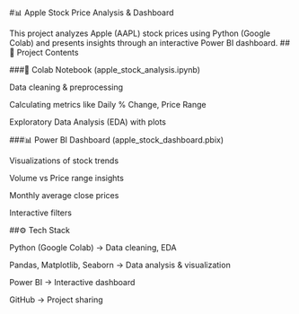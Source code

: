 #📊 Apple Stock Price Analysis & Dashboard

This project analyzes Apple (AAPL) stock prices using Python (Google Colab) and presents insights through an interactive Power BI dashboard.
##📂 Project Contents

###📒 Colab Notebook (apple_stock_analysis.ipynb)

Data cleaning & preprocessing

Calculating metrics like Daily % Change, Price Range

Exploratory Data Analysis (EDA) with plots

###📊 Power BI Dashboard (apple_stock_dashboard.pbix)

Visualizations of stock trends

Volume vs Price range insights

Monthly average close prices

Interactive filters

##⚙️ Tech Stack

Python (Google Colab) → Data cleaning, EDA

Pandas, Matplotlib, Seaborn → Data analysis & visualization

Power BI → Interactive dashboard

GitHub → Project sharing
